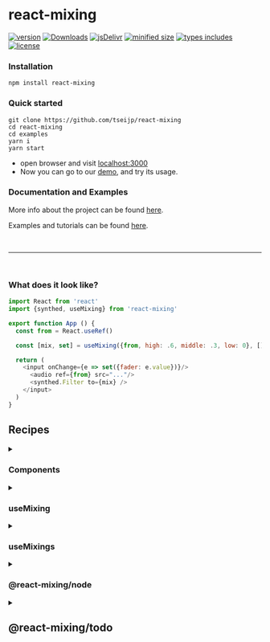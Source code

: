 # react-mixing

[![ version ](
    https://img.shields.io/npm/v/react-mixing)](
    https://npmjs.com/package/react-mixing)
[![ Downloads ](
    https://img.shields.io/npm/dm/react-mixing.svg)](
    https://npmjs.com/package/react-mixing)
[![ jsDelivr ](
    https://badgen.net/jsdelivr/hits/npm/react-mixing)](
    https://www.jsdelivr.com/package/npm/react-mixing)
[![ minified size ](
    https://badgen.net/bundlephobia/minzip/react-mixing)](
    https://bundlephobia.com/result?p=react-mixing@latest)
[![ types includes ](
    https://badgen.net/npm/types/react-mixing)](
    https://www.npmjs.com/package/react-mixing)
[![ license ](
    https://badgen.net/npm/license/react-mixing)](
    https://www.npmjs.com/package/react-mixing)

### Installation

```shell
npm install react-mixing
```

### Quick started

```shell
git clone https://github.com/tseijp/react-mixing
cd react-mixing
cd examples
yarn i
yarn start
```

- open browser and visit [localhost:3000](http://localhost:3000)
- Now you can go to our [demo](http://tsei.jp/rmix), and try its usage.


### Documentation and Examples

More info about the project can be found [here](https://tsei.jp/rmix/docs/intro.md).

Examples and tutorials can be found [here](https://tsei.jp/rmix/examples/intro.md).

<br/>
<hr/>
</br/>


### What does it look like?

```js
import React from 'react'
import {synthed, useMixing} from 'react-mixing'

export function App () {
  const from = React.useRef()

  const [mix, set] = useMixing({from, high: .6, middle: .3, low: 0}, [])

  return (
    <input onChange={e => set({fader: e.value})}/>
      <audio ref={from} src="..."/>
      <synthed.Filter to={mix} />
    </input>
  )
}
```

## Recipes

<details>
<summary>

### Components

</summary>

```js
const [toggle, set] = useState(1)
const handle = () => set(p => Number(!p))
render (
  <synthed.Oscillator>
    <Mixing immediate={toggle}>
      {value =>
        <a.button onClick={handle}>
          {value}
        </a.button>
      }
    </Mixing>
  </synthed.Oscillator>
)
```

</details>



<details>
<summary>

### useMixing

</summary>


```js
import {synthed, useMixing} from 'react-mixing'

const [mix, set] = useMixing({high: .6, middle: .3, low: 0}, [])

render (
  <synthed.Oscillator to={mix}>
    <input onChange={e => set({fader: e.value})}/>
  </synthed.Oscillator>
)
```

</details>

<details>
<summary>

### useMixings

</summary>

```js
import {synthed, useMixings} from 'react-mixing'
const [mixs, set] = useMixings(2, i => ({high: i*.6, mid: i*.3, low: i}))

render ({mixs.map(mix =>
  <synthed.Oscillator from={mix}>
)})
```

</details>

<details>
<summary>

### @react-mixing/node

</summary>

```js
import s from 'react-mixing'

const [toggle, set] = useState(false)

render (
  <button onClick={() => set(p => !p)}>
    {toggle? 'Stop': 'Start'}
    <s.Oscillator immediate>
      <s.Filter row={0} mid={.5}/>
        <s.Gain value={toggle} destination>
      </s.Filter>
    </s.Oscillator>
  </button>
)
```

</details>

<details>
<summary>

## @react-mixing/todo

</summary>

### with React Spring

```js
render (
  <synthed.Oscillator>
    <Mixing>
      {value =>
        <animated.div>{value}</animated.div>
      }
    </Mixing>
  </synthed.Oscillator>
)
```

### MixingContext && useMixingContext

```js
function Element (props) {
  const [{value}] = useMixingContext()
  return (
    <animated.div>{value}</animated.div>
  )
}

render (
  <synthed.Oscillator>
    <MixingContext>
      {[...Array(100).keys()].map(key =>
        <Element key={key}/>
      )}
    </MixingContext>
  <synthed.Oscillator>
)
```

### Mixing from Web Speech API

```js
const Input = synthed.Speech`HELLO WORLD`

render (
  <Input lang='ja'>
    {({value}) =>
      <animated.div>{value}</animated.div>
    }
  </Input>
)
```

###  SynthWorklet

```js
const Noise = synthed(props => ({process (inputs, outputs, parameters) {
    const output = outputs[0];
    for (let channel = 0; channel < output.length; ++channel) {
        const outputChannel = output[channel];
        for (let i = 0; i < outputChannel.length; ++i)
            outputChannel[i] = 2 * (Math.random() - 0.5)
    }
    return true;
}}))

render (
  <Noise destination/>
)
```
